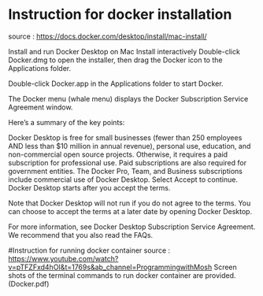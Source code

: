 # Instruction for docker installation
source : https://docs.docker.com/desktop/install/mac-install/

Install and run Docker Desktop on Mac
Install interactively
Double-click Docker.dmg to open the installer, then drag the Docker icon to the Applications folder.

Double-click Docker.app in the Applications folder to start Docker.

The Docker menu (whale menu) displays the Docker Subscription Service Agreement window.

Here’s a summary of the key points:

Docker Desktop is free for small businesses (fewer than 250 employees AND less than $10 million in annual revenue), personal use, education, and non-commercial open source projects.
Otherwise, it requires a paid subscription for professional use.
Paid subscriptions are also required for government entities.
The Docker Pro, Team, and Business subscriptions include commercial use of Docker Desktop.
Select Accept to continue. Docker Desktop starts after you accept the terms.

Note that Docker Desktop will not run if you do not agree to the terms. You can choose to accept the terms at a later date by opening Docker Desktop.

For more information, see Docker Desktop Subscription Service Agreement. We recommend that you also read the FAQs.

#Instruction for running docker container
source : https://www.youtube.com/watch?v=pTFZFxd4hOI&t=1769s&ab_channel=ProgrammingwithMosh
Screen shots of the terminal commands to run docker container are provided. (Docker.pdf)
